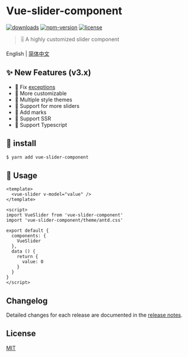 
# Vue-slider-component

[![downloads](https://img.shields.io/npm/dt/vue-slider-component.svg)](https://www.npmjs.com/package/vue-slider-component)
[![npm-version](https://img.shields.io/npm/v/vue-slider-component.svg)](https://www.npmjs.com/package/vue-slider-component)
[![license](https://img.shields.io/npm/l/express.svg)]()

> 🎚 A highly customized slider component

English | [简体中文](https://github.com/NightCatSama/vue-slider-component/blob/refactor/README-CN.md)


## ✨ New Features (v3.x)
- 🔧 Fix [exceptions](https://github.com/NightCatSama/vue-slider-component#exceptions)
- 🍖 More customizable
- 👗 Multiple style themes
- 🐳 Support for more sliders
- 📌 Add marks
- 🎉 Support SSR
- 🍒 Support Typescript


## 🎯 install
```bash
$ yarn add vue-slider-component
```


## 🚀 Usage
```vue
<template>
  <vue-slider v-model="value" />
</template>

<script>
import VueSlider from 'vue-slider-component'
import 'vue-slider-component/theme/antd.css'

export default {
  components: {
    VueSlider
  },
  data () {
    return {
      value: 0
    }
  }
}
</script>
```

## Changelog

Detailed changes for each release are documented in the [release notes](https://github.com/NightCatSama/vue-slider-component/blob/master/CHANGELOG.md).

## License

[MIT](https://github.com/NightCatSama/vue-slider-component/blob/master/LICENSE)